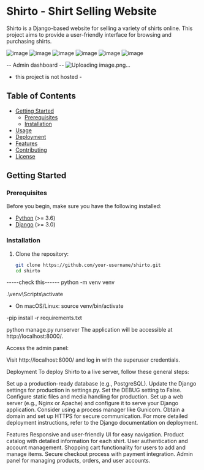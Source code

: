 # Shirto - Shirt Selling Website

Shirto is a Django-based website for selling a variety of shirts online. This project aims to provide a user-friendly interface for browsing and purchasing shirts.

![image](https://github.com/mohammedfayizcv/shirto/assets/91322900/7fb70566-0743-4072-8e03-c980faeadfe1)
![image](https://github.com/mohammedfayizcv/shirto/assets/91322900/06024a92-fe05-47fb-8104-cf5547c40aba)
![image](https://github.com/mohammedfayizcv/shirto/assets/91322900/7e4e985d-2c3a-4170-8c04-1b45804a0363)
![image](https://github.com/mohammedfayizcv/shirto/assets/91322900/015d3fab-37c3-4268-b3ba-4b393061d900)
![image](https://github.com/mohammedfayizcv/shirto/assets/91322900/4abe01d4-972a-48ed-ab41-ae89e9df7bd6)
![image](https://github.com/mohammedfayizcv/shirto/assets/91322900/f3142a61-f412-45f0-b5ba-bc77556b7ee7)

-- Admin dashboard --
![Uploading image.png…]()




- this project is not hosted -

## Table of Contents

- [Getting Started](#getting-started)
  - [Prerequisites](#prerequisites)
  - [Installation](#installation)
- [Usage](#usage)
- [Deployment](#deployment)
- [Features](#features)
- [Contributing](#contributing)
- [License](#license)

## Getting Started

### Prerequisites

Before you begin, make sure you have the following installed:

- [Python](https://www.python.org/downloads/) (>= 3.6)
- [Django](https://www.djangoproject.com/) (>= 3.0)

### Installation

1. Clone the repository:

   ```bash
   git clone https://github.com/your-username/shirto.git
   cd shirto

-----check this------
  python -m venv venv

  .\venv\Scripts\activate

 - On macOS/Linux:
   source venv/bin/activate

-pip install -r requirements.txt

python manage.py runserver
The application will be accessible at http://localhost:8000/.

Access the admin panel:

Visit http://localhost:8000/ and log in with the superuser credentials.

Deployment
To deploy Shirto to a live server, follow these general steps:

Set up a production-ready database (e.g., PostgreSQL).
Update the Django settings for production in settings.py.
Set the DEBUG setting to False.
Configure static files and media handling for production.
Set up a web server (e.g., Nginx or Apache) and configure it to serve your Django application.
Consider using a process manager like Gunicorn.
Obtain a domain and set up HTTPS for secure communication.
For more detailed deployment instructions, refer to the Django documentation on deployment.

Features
Responsive and user-friendly UI for easy navigation.
Product catalog with detailed information for each shirt.
User authentication and account management.
Shopping cart functionality for users to add and manage items.
Secure checkout process with payment integration.
Admin panel for managing products, orders, and user accounts.



